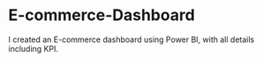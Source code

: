 # E-commerce-Dashboard
I created an E-commerce dashboard using Power BI, with all details including KPI.
